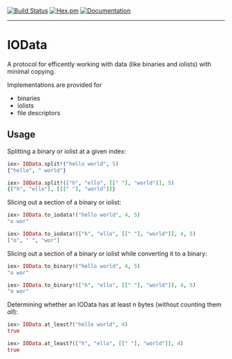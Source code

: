 [![Build Status](https://github.com/jallum/iodata/workflows/CI/badge.svg)](https://github.com/jallum/iodata/actions) [![Hex.pm](https://img.shields.io/hexpm/v/iodata.svg)](https://hex.pm/packages/iodata) [![Documentation](https://img.shields.io/badge/documentation-gray)](https://hexdocs.pm/iodata/)

---

# IOData

A protocol for efficently working with data (like binaries and iolists) with 
minimal copying. 

Implementations are provided for

- binaries
- iolists
- file descriptors

## Usage

Splitting a binary or iolist at a given index:

```elixir
iex> IOData.split!("hello world", 5)
{"hello", " world"}

iex> IOData.split!(["h", "ello", [[" "], "world"]], 5)
{["h", "ello"], [[[" "], "world"]]}
```

Slicing out a section of a binary or iolist:

```elixir
iex> IOData.to_iodata!("hello world", 4, 5)
"o wor"

iex> IOData.to_iodata!(["h", "ello", [[" "], "world"]], 4, 5)
["o", " ", "wor"]
```

Slicing out a section of a binary or iolist while converting it to a binary:

```elixir
iex> IOData.to_binary!("hello world", 4, 5)
"o wor"

iex> IOData.to_binary!(["h", "ello", [[" "], "world"]], 4, 5)
"o wor"
```

Determining whether an IOData has at least n bytes (without counting them _all_):

```elixir
iex> IOData.at_least?("hello world", 4)
true

iex> IOData.at_least?(["h", "ello", [[" "], "world"]], 4)
true
```
